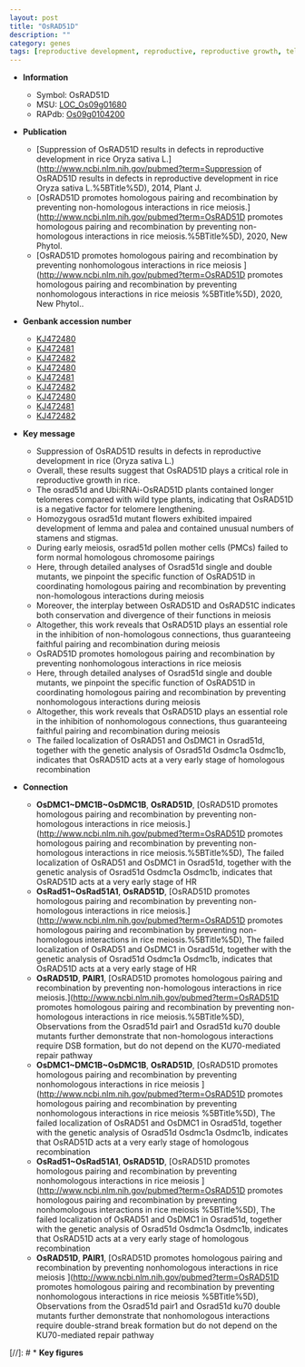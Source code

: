 ```yaml
---
layout: post
title: "OsRAD51D"
description: ""
category: genes
tags: [reproductive development, reproductive, reproductive growth, telomere lengthening, lemma, palea, stamen number, stigma number, homologous chromosome pairing, meiosis, homologous recombination]
---
```


* **Information**  
    + Symbol: OsRAD51D  
    + MSU: [LOC_Os09g01680](http://rice.plantbiology.msu.edu/cgi-bin/ORF_infopage.cgi?orf=LOC_Os09g01680)  
    + RAPdb: [Os09g0104200](http://rapdb.dna.affrc.go.jp/viewer/gbrowse_details/irgsp1?name=Os09g0104200)  

* **Publication**  
    + [Suppression of OsRAD51D results in defects in reproductive development in rice Oryza sativa L.](http://www.ncbi.nlm.nih.gov/pubmed?term=Suppression of OsRAD51D results in defects in reproductive development in rice Oryza sativa L.%5BTitle%5D), 2014, Plant J.
    + [OsRAD51D promotes homologous pairing and recombination by preventing non-homologous interactions in rice meiosis.](http://www.ncbi.nlm.nih.gov/pubmed?term=OsRAD51D promotes homologous pairing and recombination by preventing non-homologous interactions in rice meiosis.%5BTitle%5D), 2020, New Phytol.
    + [OsRAD51D promotes homologous pairing and recombination by preventing nonhomologous interactions in rice meiosis ](http://www.ncbi.nlm.nih.gov/pubmed?term=OsRAD51D promotes homologous pairing and recombination by preventing nonhomologous interactions in rice meiosis %5BTitle%5D), 2020, New Phytol..

* **Genbank accession number**  
    + [KJ472480](http://www.ncbi.nlm.nih.gov/nuccore/KJ472480)
    + [KJ472481](http://www.ncbi.nlm.nih.gov/nuccore/KJ472481)
    + [KJ472482](http://www.ncbi.nlm.nih.gov/nuccore/KJ472482)
    + [KJ472480](http://www.ncbi.nlm.nih.gov/nuccore/KJ472480)
    + [KJ472481](http://www.ncbi.nlm.nih.gov/nuccore/KJ472481)
    + [KJ472482](http://www.ncbi.nlm.nih.gov/nuccore/KJ472482)
    + [KJ472480](http://www.ncbi.nlm.nih.gov/nuccore/KJ472480)
    + [KJ472481](http://www.ncbi.nlm.nih.gov/nuccore/KJ472481)
    + [KJ472482](http://www.ncbi.nlm.nih.gov/nuccore/KJ472482)

* **Key message**  
    + Suppression of OsRAD51D results in defects in reproductive development in rice (Oryza sativa L.)
    + Overall, these results suggest that OsRAD51D plays a critical role in reproductive growth in rice.
    + The osrad51d and Ubi:RNAi-OsRAD51D plants contained longer telomeres compared with wild type plants, indicating that OsRAD51D is a negative factor for telomere lengthening.
    + Homozygous osrad51d mutant flowers exhibited impaired development of lemma and palea and contained unusual numbers of stamens and stigmas.
    + During early meiosis, osrad51d pollen mother cells (PMCs) failed to form normal homologous chromosome pairings
    + Here, through detailed analyses of Osrad51d single and double mutants, we pinpoint the specific function of OsRAD51D in coordinating homologous pairing and recombination by preventing non-homologous interactions during meiosis
    + Moreover, the interplay between OsRAD51D and OsRAD51C indicates both conservation and divergence of their functions in meiosis
    + Altogether, this work reveals that OsRAD51D plays an essential role in the inhibition of non-homologous connections, thus guaranteeing faithful pairing and recombination during meiosis
    + OsRAD51D promotes homologous pairing and recombination by preventing nonhomologous interactions in rice meiosis
    + Here, through detailed analyses of Osrad51d single and double mutants, we pinpoint the specific function of OsRAD51D in coordinating homologous pairing and recombination by preventing nonhomologous interactions during meiosis
    + Altogether, this work reveals that OsRAD51D plays an essential role in the inhibition of nonhomologous connections, thus guaranteeing faithful pairing and recombination during meiosis
    + The failed localization of OsRAD51 and OsDMC1 in Osrad51d, together with the genetic analysis of Osrad51d Osdmc1a Osdmc1b, indicates that OsRAD51D acts at a very early stage of homologous recombination

* **Connection**  
    + __OsDMC1~DMC1B~OsDMC1B__, __OsRAD51D__, [OsRAD51D promotes homologous pairing and recombination by preventing non-homologous interactions in rice meiosis.](http://www.ncbi.nlm.nih.gov/pubmed?term=OsRAD51D promotes homologous pairing and recombination by preventing non-homologous interactions in rice meiosis.%5BTitle%5D),  The failed localization of OsRAD51 and OsDMC1 in Osrad51d, together with the genetic analysis of Osrad51d Osdmc1a Osdmc1b, indicates that OsRAD51D acts at a very early stage of HR
    + __OsRad51~OsRad51A1__, __OsRAD51D__, [OsRAD51D promotes homologous pairing and recombination by preventing non-homologous interactions in rice meiosis.](http://www.ncbi.nlm.nih.gov/pubmed?term=OsRAD51D promotes homologous pairing and recombination by preventing non-homologous interactions in rice meiosis.%5BTitle%5D),  The failed localization of OsRAD51 and OsDMC1 in Osrad51d, together with the genetic analysis of Osrad51d Osdmc1a Osdmc1b, indicates that OsRAD51D acts at a very early stage of HR
    + __OsRAD51D__, __PAIR1__, [OsRAD51D promotes homologous pairing and recombination by preventing non-homologous interactions in rice meiosis.](http://www.ncbi.nlm.nih.gov/pubmed?term=OsRAD51D promotes homologous pairing and recombination by preventing non-homologous interactions in rice meiosis.%5BTitle%5D),  Observations from the Osrad51d pair1 and Osrad51d ku70 double mutants further demonstrate that non-homologous interactions require DSB formation, but do not depend on the KU70-mediated repair pathway
    + __OsDMC1~DMC1B~OsDMC1B__, __OsRAD51D__, [OsRAD51D promotes homologous pairing and recombination by preventing nonhomologous interactions in rice meiosis ](http://www.ncbi.nlm.nih.gov/pubmed?term=OsRAD51D promotes homologous pairing and recombination by preventing nonhomologous interactions in rice meiosis %5BTitle%5D),  The failed localization of OsRAD51 and OsDMC1 in Osrad51d, together with the genetic analysis of Osrad51d Osdmc1a Osdmc1b, indicates that OsRAD51D acts at a very early stage of homologous recombination
    + __OsRad51~OsRad51A1__, __OsRAD51D__, [OsRAD51D promotes homologous pairing and recombination by preventing nonhomologous interactions in rice meiosis ](http://www.ncbi.nlm.nih.gov/pubmed?term=OsRAD51D promotes homologous pairing and recombination by preventing nonhomologous interactions in rice meiosis %5BTitle%5D),  The failed localization of OsRAD51 and OsDMC1 in Osrad51d, together with the genetic analysis of Osrad51d Osdmc1a Osdmc1b, indicates that OsRAD51D acts at a very early stage of homologous recombination
    + __OsRAD51D__, __PAIR1__, [OsRAD51D promotes homologous pairing and recombination by preventing nonhomologous interactions in rice meiosis ](http://www.ncbi.nlm.nih.gov/pubmed?term=OsRAD51D promotes homologous pairing and recombination by preventing nonhomologous interactions in rice meiosis %5BTitle%5D),  Observations from the Osrad51d pair1 and Osrad51d ku70 double mutants further demonstrate that nonhomologous interactions require double-strand break formation but do not depend on the KU70-mediated repair pathway

[//]: # * **Key figures**  


